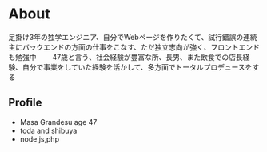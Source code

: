 # About

足掛け3年の独学エンジニア、自分でWebページを作りたくて、試行錯誤の連続　　
主にバックエンドの方面の仕事をこなす、ただ独立志向が強く、フロントエンドも勉強中　　
47歳と言う、社会経験が豊富な所、長男、また飲食での店長経験、自分で事業をしていた経験を活かして、多方面でトータルプロデュースをする

## Profile
- Masa Grandesu age 47
- toda and shibuya
- node.js,php
